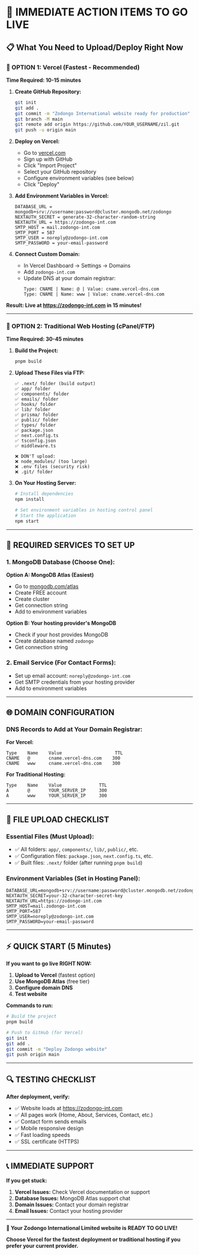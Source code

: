# 🎯 IMMEDIATE ACTION ITEMS TO GO LIVE

## 📋 What You Need to Upload/Deploy Right Now

### **🚀 OPTION 1: Vercel (Fastest - Recommended)**

**Time Required: 10-15 minutes**

1. **Create GitHub Repository:**

   ```bash
   git init
   git add .
   git commit -m "Zodongo International website ready for production"
   git branch -M main
   git remote add origin https://github.com/YOUR_USERNAME/zil.git
   git push -u origin main
   ```

2. **Deploy on Vercel:**

   - Go to [vercel.com](https://vercel.com)
   - Sign up with GitHub
   - Click "Import Project"
   - Select your GitHub repository
   - Configure environment variables (see below)
   - Click "Deploy"

3. **Add Environment Variables in Vercel:**

   ```
   DATABASE_URL = mongodb+srv://username:password@cluster.mongodb.net/zodongo
   NEXTAUTH_SECRET = generate-32-character-random-string
   NEXTAUTH_URL = https://zodongo-int.com
   SMTP_HOST = mail.zodongo-int.com
   SMTP_PORT = 587
   SMTP_USER = noreply@zodongo-int.com
   SMTP_PASSWORD = your-email-password
   ```

4. **Connect Custom Domain:**
   - In Vercel Dashboard → Settings → Domains
   - Add `zodongo-int.com`
   - Update DNS at your domain registrar:
     ```
     Type: CNAME | Name: @ | Value: cname.vercel-dns.com
     Type: CNAME | Name: www | Value: cname.vercel-dns.com
     ```

**Result: Live at https://zodongo-int.com in 15 minutes!**

---

### **🚀 OPTION 2: Traditional Web Hosting (cPanel/FTP)**

**Time Required: 30-45 minutes**

1. **Build the Project:**

   ```bash
   pnpm build
   ```

2. **Upload These Files via FTP:**

   ```
   ✅ .next/ folder (build output)
   ✅ app/ folder
   ✅ components/ folder
   ✅ emails/ folder
   ✅ hooks/ folder
   ✅ lib/ folder
   ✅ prisma/ folder
   ✅ public/ folder
   ✅ types/ folder
   ✅ package.json
   ✅ next.config.ts
   ✅ tsconfig.json
   ✅ middleware.ts

   ❌ DON'T upload:
   ❌ node_modules/ (too large)
   ❌ .env files (security risk)
   ❌ .git/ folder
   ```

3. **On Your Hosting Server:**

   ```bash
   # Install dependencies
   npm install

   # Set environment variables in hosting control panel
   # Start the application
   npm start
   ```

---

## 🔧 **REQUIRED SERVICES TO SET UP**

### **1. MongoDB Database (Choose One):**

**Option A: MongoDB Atlas (Easiest)**

- Go to [mongodb.com/atlas](https://mongodb.com/atlas)
- Create FREE account
- Create cluster
- Get connection string
- Add to environment variables

**Option B: Your hosting provider's MongoDB**

- Check if your host provides MongoDB
- Create database named `zodongo`
- Get connection string

### **2. Email Service (For Contact Forms):**

- Set up email account: `noreply@zodongo-int.com`
- Get SMTP credentials from your hosting provider
- Add to environment variables

---

## 🌐 **DOMAIN CONFIGURATION**

### **DNS Records to Add at Your Domain Registrar:**

**For Vercel:**

```
Type    Name    Value                    TTL
CNAME   @       cname.vercel-dns.com    300
CNAME   www     cname.vercel-dns.com    300
```

**For Traditional Hosting:**

```
Type    Name    Value              TTL
A       @       YOUR_SERVER_IP     300
A       www     YOUR_SERVER_IP     300
```

---

## 📁 **FILE UPLOAD CHECKLIST**

### **Essential Files (Must Upload):**

- ✅ All folders: `app/`, `components/`, `lib/`, `public/`, etc.
- ✅ Configuration files: `package.json`, `next.config.ts`, etc.
- ✅ Built files: `.next/` folder (after running `pnpm build`)

### **Environment Variables (Set in Hosting Panel):**

```env
DATABASE_URL=mongodb+srv://username:password@cluster.mongodb.net/zodongo
NEXTAUTH_SECRET=your-32-character-secret-key
NEXTAUTH_URL=https://zodongo-int.com
SMTP_HOST=mail.zodongo-int.com
SMTP_PORT=587
SMTP_USER=noreply@zodongo-int.com
SMTP_PASSWORD=your-email-password
```

---

## ⚡ **QUICK START (5 Minutes)**

**If you want to go live RIGHT NOW:**

1. **Upload to Vercel** (fastest option)
2. **Use MongoDB Atlas** (free tier)
3. **Configure domain DNS**
4. **Test website**

**Commands to run:**

```bash
# Build the project
pnpm build

# Push to GitHub (for Vercel)
git init
git add .
git commit -m "Deploy Zodongo website"
git push origin main
```

---

## 🔍 **TESTING CHECKLIST**

**After deployment, verify:**

- ✅ Website loads at https://zodongo-int.com
- ✅ All pages work (Home, About, Services, Contact, etc.)
- ✅ Contact form sends emails
- ✅ Mobile responsive design
- ✅ Fast loading speeds
- ✅ SSL certificate (HTTPS)

---

## 📞 **IMMEDIATE SUPPORT**

**If you get stuck:**

1. **Vercel Issues:** Check Vercel documentation or support
2. **Database Issues:** MongoDB Atlas support chat
3. **Domain Issues:** Contact your domain registrar
4. **Email Issues:** Contact your hosting provider

---

**🎉 Your Zodongo International Limited website is READY TO GO LIVE!**

**Choose Vercel for the fastest deployment or traditional hosting if you prefer your current provider.**
